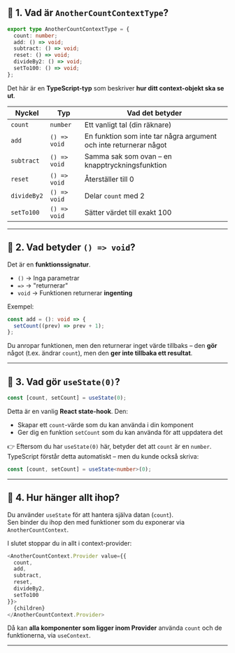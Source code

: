 ## 🔷 **1. Vad är `AnotherCountContextType`?**

```ts
export type AnotherCountContextType = {
  count: number;
  add: () => void;
  subtract: () => void;
  reset: () => void;
  divideBy2: () => void;
  setTo100: () => void;
};
```

Det här är en **TypeScript-typ** som beskriver **hur ditt context-objekt ska se ut**.

| Nyckel      | Typ          | Vad det betyder                                                   |
| ----------- | ------------ | ----------------------------------------------------------------- |
| `count`     | `number`     | Ett vanligt tal (din räknare)                                     |
| `add`       | `() => void` | En funktion som inte tar några argument och inte returnerar något |
| `subtract`  | `() => void` | Samma sak som ovan – en knapptryckningsfunktion                   |
| `reset`     | `() => void` | Återställer till 0                                                |
| `divideBy2` | `() => void` | Delar `count` med 2                                               |
| `setTo100`  | `() => void` | Sätter värdet till exakt 100                                      |

---

## 🔶 **2. Vad betyder `() => void`?**

Det är en **funktionssignatur**.

- `()` → Inga parametrar
- `=>` → "returnerar"
- `void` → Funktionen returnerar **ingenting**

Exempel:

```ts
const add = (): void => {
  setCount((prev) => prev + 1);
};
```

Du anropar funktionen, men den returnerar inget värde tillbaks – den **gör** något (t.ex. ändrar `count`), men den **ger inte tillbaka ett resultat**.

---

## 🔹 **3. Vad gör `useState(0)`?**

```ts
const [count, setCount] = useState(0);
```

Detta är en vanlig **React state-hook**. Den:

- Skapar ett `count`-värde som du kan använda i din komponent
- Ger dig en funktion `setCount` som du kan använda för att uppdatera det

👉 Eftersom du har `useState(0)` här, betyder det att `count` är en `number`. TypeScript förstår detta automatiskt – men du kunde också skriva:

```ts
const [count, setCount] = useState<number>(0);
```

---

## 🔄 **4. Hur hänger allt ihop?**

Du använder `useState` för att hantera själva datan (`count`).  
Sen binder du ihop den med funktioner som du exponerar via `AnotherCountContext`.

I slutet stoppar du in allt i context-provider:

```ts
<AnotherCountContext.Provider value={{
  count,
  add,
  subtract,
  reset,
  divideBy2,
  setTo100
}}>
  {children}
</AnotherCountContext.Provider>
```

Då kan **alla komponenter som ligger inom Provider** använda `count` och de funktionerna, via `useContext`.

---
